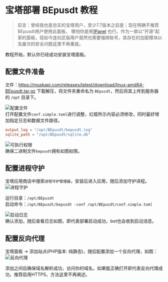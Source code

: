# 宝塔部署 BEpusdt 教程

> 前言：曾经我也是忠实的宝塔用户，至少7.7版本之前是；现在明确不推荐BEpusdt用户使用此面板，
> 哪怕你是用[1Panel](https://github.com/1Panel-dev/1Panel) 也行。作为一款以“开源”起家的面板，现如今连社区版用户竟然也需要强绑账号，其存在的加密模块以及屡次的安全问题这里不再重提。

教程开始，默认你已经成功安装宝塔面板。

## 配置文件准备

文件：https://muskapi.com/releases/latest/download/linux-amd64-BEpusdt.tar.gz 下载解压，将文件夹重命名为
`BEpusdt`，然后将其上传到服务器的 `/opt` 目录下。

![配置文件](./img/1.1.png)  
打开配置文件`conf.simple.toml`进行调整，红框所示内容必须修改，同时最好增加指定日志和数据文件路径。

```toml
output_log = "/opt/BEpusdt/bepusdt.log"
sqlite_path = "/opt/BEpusdt/sqlite.db"
```

![可执行权限](./img/1.2.png)  
确保二进制文件`bepusdt`拥有如图权限。

## 配置进程守护

宝塔应用商店中搜索`进程守护管理器`，安装后进入应用，随后添加守护进程。  
![进程守护](./img/2.1.png)

运行目录：`/opt/BEpusdt`  
启动命令：`/opt/BEpusdt/bepusdt -conf /opt/BEpusdt/conf.simple.toml`

![启动日志](./img/2.2.png)   
确认添加，随后查看日志如图，即代表部署启动成功，bot也会收到启动消息。

## 配置反向代理

宝塔面板 -> 添加站点(PHP版本: 纯静态)，随后配置添加一个反向代理，如图：  
![反向代理](./img/3.1.png)

添加之间后确保域名解析成功，访问你的域名，如果能正确打开即代表反向代理成功，推荐启用HTTPS，方法这里不再阐述。  